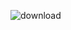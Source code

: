 ![download](https://user-images.githubusercontent.com/61268484/81076136-3c77f100-8e76-11ea-91e6-c639c1ace660.png)
